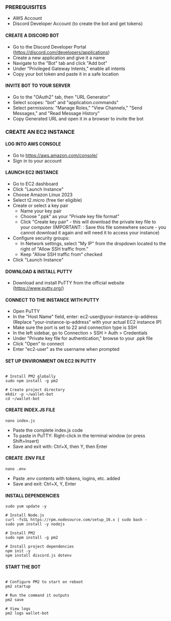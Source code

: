### PREREQUISITES
- AWS Account
- Discord Developer Account (to create the bot and get tokens)

#### CREATE A DISCORD BOT
- Go to the Discord Developer Portal (https://discord.com/developers/applications)
- Create a new application and give it a name
- Navigate to the "Bot" tab and click "Add bot"
- Under "Privileged Gateway Intents," enable all intents
- Copy your bot token and paste it in a safe location

#### INVITE BOT TO YOUR SERVER
- Go to the "OAuth2" tab, then "URL Generator" 
- Select scopes: "bot" and "application.commands" 
- Select permissions: "Manage Roles," "View Channels," "Send Messages," and "Read Message History" 
- Copy Generated URL and open it in a browser to invite the bot

### CREATE AN EC2 INSTANCE

#### LOG INTO AWS CONSOLE
- Go to https://aws.amazon.com/console/
- Sign in to your account

#### LAUNCH EC2 INSTANCE
- Go to EC2 dashboard
- Click "Launch Instance"
- Choose Amazon Linux 2023
- Select t2.micro (free tier eligible)
- Create or select a key pair
	- Name your key pair 
	- Choose ".ppk" as your "Private key file format"
	- Click "Create key pair" - this will download the private key file to your computer 
	(IMPORTANT: : Save this file somewhere secure - you cannot download it again and will need it to access your instance)
- Configure security groups:
	- In Network settings, select "My IP" from the dropdown located to the right of "Allow SSH traffic from." 
	- Keep "Allow SSH traffic from" checked 
- Click "Launch Instance"

#### DOWNLOAD & INSTALL PUTTY
- Download and install PuTTY from the official website (https://www.putty.org/)

#### CONNECT TO THE INSTANCE WITH PUTTY
- Open PuTTY 
- In the "Host Name" field, enter: ec2-user@your-instance-ip-address (Replace "your-instance-ip-address" with your actual EC2 instance IP) 
- Make sure the port is set to 22 and connection type is SSH
- In the left sidebar, go to Connection > SSH > Auth > Credentials 
- Under "Private key file for authentication," browse to your .ppk file 
- Click "Open" to connect
- Enter "ec2-user" as the username when prompted

#### SET UP ENVIRONMENT ON EC2 IN PUTTY
```sudo yum update -y

# Install PM2 globally
sudo npm install -g pm2

# Create project directory
mkdir -p ~/wallet-bot
cd ~/wallet-bot
```

#### CREATE INDEX.JS FILE
```nano index.js```
- Paste the complete index.js code
- To paste in PuTTY: Right-click in the terminal window (or press Shift+Insert)
- Save and exit with: Ctrl+X, then Y, then Enter

#### CREATE .ENV FILE
```nano .env```
- Paste .env contents with tokens, logins, etc. added
- Save and exit: Ctrl+X, Y, Enter

#### INSTALL DEPENDENCIES
```
sudo yum update -y

# Install Node.js
curl -fsSL https://rpm.nodesource.com/setup_16.x | sudo bash -
sudo yum install -y nodejs

# Install PM2
sudo npm install -g pm2

# Install project dependencies
npm init -y
npm install discord.js dotenv
```

#### START THE BOT
```pm2 start index.js --name "wallet-bot"

# Configure PM2 to start on reboot
pm2 startup

# Run the command it outputs
pm2 save

# View logs
pm2 logs wallet-bot
```

